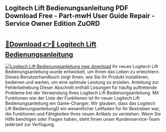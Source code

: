 ## Logitech Lift Bedienungsanleitung PDF Download Free - Part-mwH User Guide Repair - Service Owner Edition ZuORD

# <h2><a href="http://df1fbqy.blite.top/?on=Logitech+Lift+Bedienungsanleitung">🔗Download 👉🔴 Logitech Lift Bedienungsanleitung</a></h2>

[![Logitech Lift Bedienungsanleitung new download](https://i.imgur.com/lujVjoI.png)](http://df1fbqy.blite.top/?on=Logitech+Lift+Bedienungsanleitung)
Ihr neues Logitech Lift Bedienungsanleitung wurde entwickelt, um Ihnen das Leben zu erleichtern. Dieses Benutzerhandbuch zeigt Ihnen, wie Sie Ihr Produkt installieren, bedienen und warten, um eine optimale Leistung zu erzielen. Anleitung zur Fehlerbehebung Dieser Abschnitt enthält Lösungen für häufig auftretende Probleme bei der Verwendung Ihres Logitech Lift Bedienungsanleitung. Mit Funktionen wie der Liste der Funktionen ist Ihr neuer Logitech Lift Bedienungsanleitung ein Game-Changer. Wir glauben, dass das Logitech Lift BedienungsanleitungD ein wesentlicher Leitfaden für Ihr Bestreben war, die Funktionen und Fähigkeiten Ihres neuen Artikels zu verstehen. Wenn Sie Hilfe benötigen oder Fragen haben, steht Ihnen unser Kundenservice-Team jederzeit zur Verfügung.
